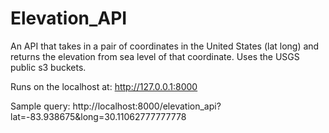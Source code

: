 # Elevation_API
An API that takes in a pair of coordinates in the United States (lat long) and returns the elevation from sea level of that coordinate. Uses the USGS public s3 buckets.

Runs on the localhost at: http://127.0.0.1:8000

Sample query: http://localhost:8000/elevation_api?lat=-83.938675&long=30.11062777777778
